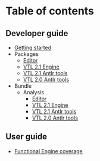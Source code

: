 # Table of contents

## Developer guide

- [Getting started](getting-started.md)
- Packages
  - [Editor](packages/editor.md)
  - [VTL 2.1 Engine](packages/vtl-2.1-engine.md)
  - [VTL 2.1 Antlr tools](packages/vtl-2.1-antlr-tools.md)
  - [VTL 2.0 Antlr tools](packages/vtl-2.0-antlr-tools.md)
- Bundle
  - Analysis
    - [Editor](https://inseefr.github.io/VTL-Tools/bundle-report/editor.html)
    - [VTL 2.1 Engine](https://inseefr.github.io/VTL-Tools/bundle-report/vtl-2.1-engine.html)
    - [VTL 2.1 Antlr tools](https://inseefr.github.io/VTL-Tools/bundle-report/vtl-2.0-antlr-tools.html)
    - [VTL 2.0 Antlr tools](https://inseefr.github.io/VTL-Tools/bundle-report/vtl-2.1-antlr-tools.html)

## User guide

- [Functional Engine coverage](coverage.md)
